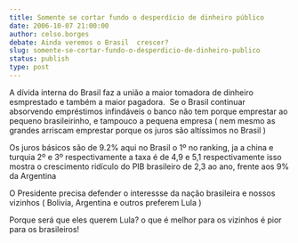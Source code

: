 ```yaml
---
title: Somente se cortar fundo o desperdício de dinheiro público
date: 2006-10-07 21:00:00
author: celso.borges
debate: Ainda veremos o Brasil  crescer?
slug: somente-se-cortar-fundo-o-desperdicio-de-dinheiro-publico
status: publish 
type: post
---
```


A dívida interna do Brasil faz a união a maior tomadora de dinheiro esmprestado e também a maior pagadora.  Se o Brasil continuar absorvendo empréstimos infindáveis o banco não tem porque emprestar ao pequeno brasileirinho, e tampouco a pequena empresa ( nem mesmo as grandes arriscam emprestar porque os juros são altíssimos no Brasil )


Os juros básicos são de 9.2% aqui no Brasil o 1º no ranking, ja a china e turquia 2º e 3º respectivamente a taxa é de 4,9 e 5,1 respectivamente isso mostra o crescimento ridículo do PIB brasileiro de 2,3 ao ano, frente aos 9% da Argentina


O Presidente precisa defender o interessse da nação brasileira e nossos vizinhos ( Bolivia, Argentina e outros preferem Lula )


Porque será que eles querem Lula? o que é melhor para os vizinhos é pior para os brasileiros!


